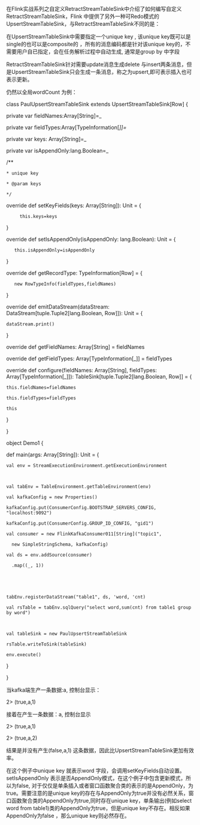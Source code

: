 在Flink实战系列之自定义RetractStreamTableSink中介绍了如何编写自定义RetractStreamTableSink，Flink 中提供了另外一种可Redo模式的UpsertStreamTableSink，与RetractStreamTableSink不同的是：

在UpsertStreamTableSink中需要指定一个unique key , 该unique key既可以是single的也可以是composite的 ，所有的消息编码都是针对该unique key的，不需要用户自已指定，会在任务解析过程中自动生成, 通常是group by 中字段

RetractStreamTableSink针对需要update消息生成delete 与insert两条消息，但是UpsertStreamTableSink只会生成一条消息，称之为upsert,即可表示插入也可表示更新。

仍然以全局wordCount 为例：



class PaulUpsertStreamTableSink extends UpsertStreamTableSink[Row] {



private var fieldNames:Array[String]=_

private var fieldTypes:Array[TypeInformation[_]]=_



private var keys: Array[String]=_

private var isAppendOnly:lang.Boolean=_



/**

    * unique key

    * @param keys

    */

override def setKeyFields(keys: Array[String]): Unit = {

         this.keys=keys

}



override def setIsAppendOnly(isAppendOnly: lang.Boolean): Unit = {

       this.isAppendOnly=isAppendOnly

}



override def getRecordType: TypeInformation[Row] = {

       new RowTypeInfo(fieldTypes,fieldNames)

}



override def emitDataStream(dataStream: DataStream[tuple.Tuple2[lang.Boolean, Row]]): Unit = {

    dataStream.print()

}



override def getFieldNames: Array[String] = fieldNames



override def getFieldTypes: Array[TypeInformation[_]] = fieldTypes



override def configure(fieldNames: Array[String], fieldTypes: Array[TypeInformation[_]]): TableSink[tuple.Tuple2[lang.Boolean, Row]] = {



    this.fieldNames=fieldNames

    this.fieldTypes=fieldTypes

    this



}

}



object Demo1 {



def main(args: Array[String]): Unit = {

    val env = StreamExecutionEnvironment.getExecutionEnvironment



    val tabEnv = TableEnvironment.getTableEnvironment(env)

    val kafkaConfig = new Properties()

    kafkaConfig.put(ConsumerConfig.BOOTSTRAP_SERVERS_CONFIG, "localhost:9092")

    kafkaConfig.put(ConsumerConfig.GROUP_ID_CONFIG, "gid1")

    val consumer = new FlinkKafkaConsumer011[String]("topic1",

      new SimpleStringSchema, kafkaConfig)

    val ds = env.addSource(consumer)

      .map((_, 1))





    tabEnv.registerDataStream("table1", ds, 'word, 'cnt)

    val rsTable = tabEnv.sqlQuery("select word,sum(cnt) from table1 group by word")



    val tableSink = new PaulUpsertStreamTableSink

    rsTable.writeToSink(tableSink)

    env.execute()

}

}

当kafka端生产一条数据:a, 控制台显示：

2> (true,a,1)

接着在产生一条数据：a, 控制台显示

2> (true,a,1)

2> (true,a,2)

结果是并没有产生(false,a,1) 这条数据，因此比UpsertStreamTableSink更加有效率。

在这个例子中unique key 就表示word 字段，会调用setKeyFields自动设置。setIsAppendOnly 表示是否AppendOnly模式，在这个例子中包含更新模式，所以为false, 对于仅仅是单条插入或者窗口函数聚合类的表示的是AppendOnly，为true。需要注意的是unique key的存在与AppendOnly为true并没有必然关系，窗口函数聚合类的AppendOnly为true,同时存在unique key，单条输出(例如select word from table1)类的AppendOnly为true，但是unique key不存在。相反如果AppendOnly为false ，那么unique key则必然存在。